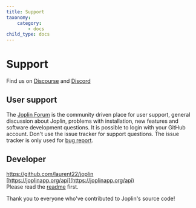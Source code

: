 ```yaml
---
title: Support
taxonomy:
    category:
        - docs
child_type: docs
---
```


# Support

Find us on [Discourse](https://discourse.joplinapp.org) and [Discord](https://discord.gg/ha87Fu62)

<div class="col-12 col-md-12 social-links display-6">
				<a href="https://twitter.com/joplinapp" title="Joplin Twitter feed"><i class="fab fa-twitter"></i></a>
				<a href="https://mastodon.social/@joplinapp" title="Joplin Mastodon feed"><i class="fab fa-mastodon"></i></a>
				<a href="https://www.patreon.com/joplin" title="Joplin Patreon"><i class="fab fa-patreon"></i></a>
				<a href="https://discordapp.com/invite/d2HMPwE" title="Joplin Discord chat"><i class="fab fa-discord"></i></a>
				<a href="https://www.reddit.com/r/joplinapp/" title="Joplin Subreddit"><i class="fab fa-reddit"></i></a>
				<a href="https://github.com/laurent22/joplin/" title="Joplin GitHub repository"><i class="fab fa-github"></i></a>
			</div>

## User support

The [Joplin Forum](https://discourse.joplinapp.org/) is the community driven place for user support, general discussion about Joplin, problems with installation, new features and software development questions. It is possible to login with your GitHub account. Don't use the issue tracker for support questions. The issue tracker is only used for [bug report](https://github.com/laurent22/joplin/blob/dev/CONTRIBUTING.md#reporting-a-bug).

## Developer

[https://github.com/laurent22/joplin  ](https://github.com/laurent22/joplin)  
[https://joplinapp.org/api](https://joplinapp.org/api)  
Please read the [readme](https://github.com/laurent22/joplin/blob/dev/CONTRIBUTING.md) first.

Thank you to everyone who've contributed to Joplin's source code!



